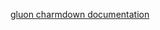 [gluon charmdown documentation](https://docs.gluonhq.com/charm/javadoc/5.0.2/overview-summary.html)
